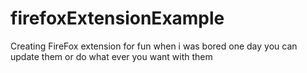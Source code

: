 # firefoxExtensionExample


Creating FireFox extension for fun when i was bored one day you can update them or do what ever you want with them 
